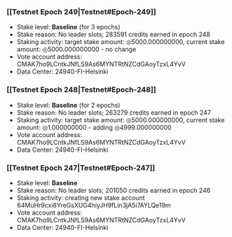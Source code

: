 ### [[Testnet Epoch 249|Testnet#Epoch-249]]
* Stake level: **Baseline** (for 3 epochs)
* Stake reason: No leader slots; 283591 credits earned in epoch 248
* Staking activity: target stake amount: ◎5000.000000000, current stake amount: ◎5000.000000000 - no change
* Vote account address: CMAK7ho9LCntkJNfLS9As6MYNTRtNZCdGAoyTzxL4YvV
* Data Center: 24940-FI-Helsinki
### [[Testnet Epoch 248|Testnet#Epoch-248]]
* Stake level: **Baseline** (for 2 epochs)
* Stake reason: No leader slots; 263279 credits earned in epoch 247
* Staking activity: target stake amount: ◎5000.000000000, current stake amount: ◎1.000000000 - adding ◎4999.000000000
* Vote account address: CMAK7ho9LCntkJNfLS9As6MYNTRtNZCdGAoyTzxL4YvV
* Data Center: 24940-FI-Helsinki
### [[Testnet Epoch 247|Testnet#Epoch-247]]
* Stake level: **Baseline**
* Stake reason: No leader slots; 201050 credits earned in epoch 246
* Staking activity: creating new stake account 64MuHr9cxi8YreGsXUG4hiyJH9fLin3jA5i7AYLQe19m
* Vote account address: CMAK7ho9LCntkJNfLS9As6MYNTRtNZCdGAoyTzxL4YvV
* Data Center: 24940-FI-Helsinki